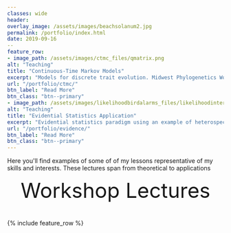 ```yaml
---
classes: wide
header:
overlay_image: /assets/images/beachsolanum2.jpg
permalink: /portfolio/index.html
date: 2019-09-16
--
feature_row:
- image_path: /assets/images/ctmc_files/qmatrix.png
alt: "Teaching"
title: "Continuous-Time Markov Models"
excerpt: "Models for discrete trait evolution. Midwest Phylogenetics Workshop Lecture 2019"
url: "/portfolio/ctmc/"
btn_label: "Read More"
btn_class: "btn--primary"
- image_path: /assets/images/likelihoodbirdalarms_files/likelihoodintervals-1.png
alt: "Teaching"
title: "Evidential Statistics Application"
excerpt: "Evidential statistics paradigm using an example of heterospecific bird alam calls"
url: "/portfolio/evidence/"
btn_label: "Read More"
btn_class: "btn--primary"
---
```


Here you'll find examples of some of of my lessons representative of my skills and interests. These lectures span from theoretical to applications


<div style="margin-bottom:1cm" align="center"><font size="18">Workshop Lectures</font></div>

{% include feature_row %}

